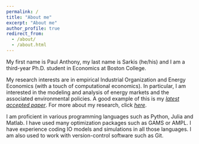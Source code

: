 ```yaml
---
permalink: /
title: "About me"
excerpt: "About me"
author_profile: true
redirect_from:
  - /about/
  - /about.html
---
```

My first name is Paul Anthony, my last name is Sarkis (he/his) and I am a third-year Ph.D. student in Economics at Boston College.

My research interests are in empirical Industrial Organization and Energy Economics (with a touch of computational economics). In particular, I am interested in the modeling and analysis of energy markets and the associated environmental policies. A good example of this is my [_latest accepted paper_](https://drive.google.com/file/d/1hH0Suht0rqXy_8A0dPS5eLhBzdhBlMqO/view?usp=sharing). For more about my research, click [_here_](https://sarkispa.github.io/research/).

I am proficient in various programming languages such as Python, Julia and Matlab. I have used many optimization packages such as GAMS or AMPL. I have experience coding IO models and simulations in all those languages. I am also used to work with version-control software such as Git.
